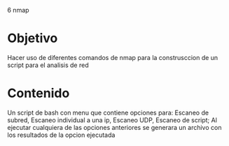 6 nmap

# Objetivo
Hacer uso  de diferentes comandos de nmap para la construsccion de un script para el analisis  de red 
# Contenido
Un script de bash con menu que contiene opciones para:
Escaneo de subred,
Escaneo individual a una ip,
Escaneo UDP,
Escaneo de script;
Al ejecutar cualquiera de las opciones anteriores se generara un archivo con los resultados de la opcion ejecutada 
